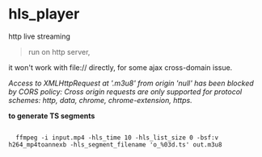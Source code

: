# hls_player
http live streaming

> run on http server,

it won't work with file:// directly, for some ajax cross-domain issue.

_Access to XMLHttpRequest at '.m3u8' from origin 'null' has been blocked by CORS policy: 
Cross origin requests are only supported for protocol schemes: http, data, chrome, chrome-extension, https._

**to generate TS segments**

<code>
  ffmpeg -i input.mp4 -hls_time 10 -hls_list_size 0 -bsf:v h264_mp4toannexb -hls_segment_filename 'o_%03d.ts' out.m3u8
</code>
